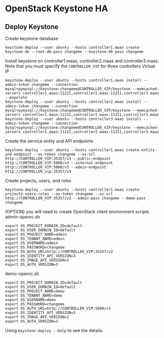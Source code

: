 # OpenStack Keystone HA

## Deploy Keystone

Create keystone database

    keystone-deploy --user ubuntu --hosts controller1.maas create-keystone-db --root-db-pass changeme --keystone-db-pass changeme

Install keystone on controller1.maas, controller2.maas and controller3.maas. Note that you must specify the `CONTROLLER_VIP` for three controllers Virtual IP

    keystone-deploy --user ubuntu --hosts controller1.maas install --admin-token changeme --connection mysql+pymysql://keystone:changeme@CONTROLLER_VIP/keystone --memcached-servers controller1.maas:11211,controller2.maas:11211,controller3.maas --populate
    keystone-deploy --user ubuntu --hosts controller2.maas install --admin-token changeme --connection mysql+pymysql://keystone:changeme@CONTROLLER_VIP/keystone --memcached-servers controller1.maas:11211,controller2.maas:11211,controller3.maas
    keystone-deploy --user ubuntu --hosts controller3.maas install --admin-token changeme --connection mysql+pymysql://keystone:changeme@CONTROLLER_VIP/keystone --memcached-servers controller1.maas:11211,controller2.maas:11211,controller3.maas

Create the service entity and API endpoints

    keystone-deploy --user ubuntu --hosts controller1.maas create-entity-and-endpoint --os-token changeme --os-url http://CONTROLLER_VIP:35357/v3 --public-endpoint http://CONTROLLER_VIP:5000/v3 --internal-endpoint http://CONTROLLER_VIP:5000/v3 --admin-endpoint http://CONTROLLER_vip:35357/v3

Create projects, users, and roles

    keystone-deploy --user ubuntu --hosts controller1.maas create-projects-users-roles --os-token changeme --os-url http://CONTROLLER_VIP:35357/v3 --admin-pass changeme --demo-pass changeme

(OPTION) you will need to create OpenStack client environment scripts
admin-openrc.sh

    export OS_PROJECT_DOMAIN_ID=default
    export OS_USER_DOMAIN_ID=default
    export OS_PROJECT_NAME=admin
    export OS_TENANT_NAME=admin
    export OS_USERNAME=admin
    export OS_PASSWORD=changeme
    export OS_AUTH_URL=http://CONTROLLER_VIP:35357/v3
    export OS_IDENTITY_API_VERSION=3
    export OS_IMAGE_API_VERSION=2
    export OS_AUTH_VERSION=3

demo-openrc.sh

    export OS_PROJECT_DOMAIN_ID=default
    export OS_USER_DOMAIN_ID=default
    export OS_PROJECT_NAME=demo
    export OS_TENANT_NAME=demo
    export OS_USERNAME=demo
    export OS_PASSWORD=changeme
    export OS_AUTH_URL=http://CONTROLLER_VIP:5000/v3
    export OS_IDENTITY_API_VERSION=3
    export OS_IMAGE_API_VERSION=2
    export OS_AUTH_VERSION=3

Using `keystone-deploy --help` to see the details.